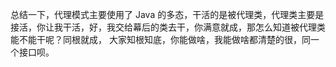 总结一下，代理模式主要使用了 Java 的多态，干活的是被代理类，代理类主要是
接活，你让我干活，好，我交给幕后的类去干，你满意就成，那怎么知道被代理类能不能干呢？同根就成，
大家知根知底，你能做啥，我能做啥都清楚的很，同一个接口呗。